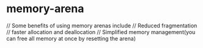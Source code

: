 # memory-arena



// Some benefits of using memory arenas include 
// Reduced fragmentation
// faster allocation and deallocation
// Simplified memory management(you can free all memory at once by resetting the arena)